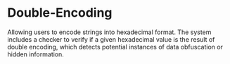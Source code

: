 # Double-Encoding
Allowing users to encode strings into hexadecimal format. The system includes a checker to verify if a given hexadecimal value is the result of double encoding, which detects potential instances of data obfuscation or hidden information. 
